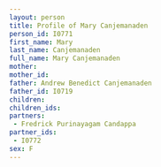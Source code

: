 ```yaml
---
layout: person
title: Profile of Mary Canjemanaden
person_id: I0771
first_name: Mary
last_name: Canjemanaden
full_name: Mary Canjemanaden
mother: 
mother_id: 
father: Andrew Benedict Canjemanaden
father_id: I0719
children:
children_ids:
partners:
 - Fredrick Purinayagam Candappa
partner_ids:
 - I0772
sex: F
---
```


